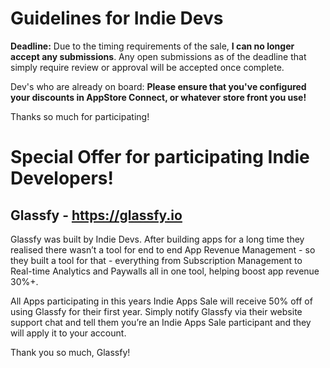 # Guidelines for Indie Devs

**Deadline:** Due to the timing requirements of the sale, **I can no longer accept any submissions**.  Any open submissions as of the deadline that simply require review or approval will be accepted once complete.

Dev's who are already on board:  **Please ensure that you've configured your discounts in AppStore Connect, or whatever store front you use!**

Thanks so much for participating!

# Special Offer for participating Indie Developers!

## Glassfy - https://glassfy.io

Glassfy was built by Indie Devs. After building apps for a long time they realised there wasn’t a tool for end to end App Revenue Management - so they built a tool for that - everything from Subscription Management to Real-time Analytics and Paywalls all in one tool, helping boost app revenue 30%+.

All Apps participating in this years Indie Apps Sale will receive 50% off of using Glassfy for their first year. Simply notify Glassfy via their website support chat and tell them you’re an Indie Apps Sale participant and they will apply it to your account.

Thank you so much, Glassfy!

